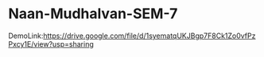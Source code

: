# Naan-Mudhalvan-SEM-7
DemoLink:https://drive.google.com/file/d/1syematqUKJBgp7F8Ck1Zo0vfPzPxcy1E/view?usp=sharing
